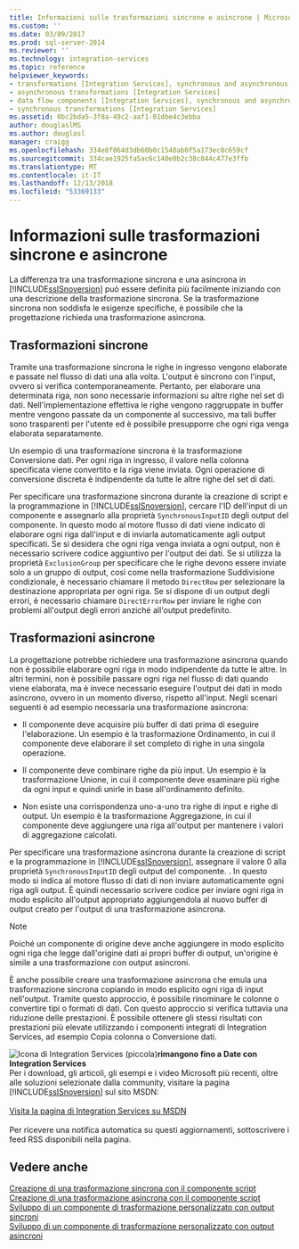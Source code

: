 ```yaml
---
title: Informazioni sulle trasformazioni sincrone e asincrone | Microsoft Docs
ms.custom: ''
ms.date: 03/09/2017
ms.prod: sql-server-2014
ms.reviewer: ''
ms.technology: integration-services
ms.topic: reference
helpviewer_keywords:
- transformations [Integration Services], synchronous and asynchronous
- asynchronous transformations [Integration Services]
- data flow components [Integration Services], synchronous and asynchronous
- synchronous transformations [Integration Services]
ms.assetid: 0bc2bda5-3f8a-49c2-aaf1-01dbe4c3ebba
author: douglaslMS
ms.author: douglasl
manager: craigg
ms.openlocfilehash: 334e8f064d3db60b0c1540ab0f5a173ec8c659cf
ms.sourcegitcommit: 334cae1925fa5ac6c140e0b2c38c844c477e3ffb
ms.translationtype: MT
ms.contentlocale: it-IT
ms.lasthandoff: 12/13/2018
ms.locfileid: "53369133"
---
```

# <a name="understanding-synchronous-and-asynchronous-transformations"></a>Informazioni sulle trasformazioni sincrone e asincrone
  La differenza tra una trasformazione sincrona e una asincrona in [!INCLUDE[ssISnoversion](../includes/ssisnoversion-md.md)] può essere definita più facilmente iniziando con una descrizione della trasformazione sincrona. Se la trasformazione sincrona non soddisfa le esigenze specifiche, è possibile che la progettazione richieda una trasformazione asincrona.  
  
## <a name="synchronous-transformations"></a>Trasformazioni sincrone  
 Tramite una trasformazione sincrona le righe in ingresso vengono elaborate e passate nel flusso di dati una alla volta. L'output è sincrono con l'input, ovvero si verifica contemporaneamente. Pertanto, per elaborare una determinata riga, non sono necessarie informazioni su altre righe nel set di dati. Nell'implementazione effettiva le righe vengono raggruppate in buffer mentre vengono passate da un componente al successivo, ma tali buffer sono trasparenti per l'utente ed è possibile presupporre che ogni riga venga elaborata separatamente.  
  
 Un esempio di una trasformazione sincrona è la trasformazione Conversione dati. Per ogni riga in ingresso, il valore nella colonna specificata viene convertito e la riga viene inviata. Ogni operazione di conversione discreta è indipendente da tutte le altre righe del set di dati.  
  
 Per specificare una trasformazione sincrona durante la creazione di script e la programmazione in [!INCLUDE[ssISnoversion](../includes/ssisnoversion-md.md)], cercare l'ID dell'input di un componente e assegnarlo alla proprietà `SynchronousInputID` degli output del componente. In questo modo al motore flusso di dati viene indicato di elaborare ogni riga dall'input e di inviarla automaticamente agli output specificati. Se si desidera che ogni riga venga inviata a ogni output, non è necessario scrivere codice aggiuntivo per l'output dei dati. Se si utilizza la proprietà `ExclusionGroup` per specificare che le righe devono essere inviate solo a un gruppo di output, così come nella trasformazione Suddivisione condizionale, è necessario chiamare il metodo `DirectRow` per selezionare la destinazione appropriata per ogni riga. Se si dispone di un output degli errori, è necessario chiamare `DirectErrorRow` per inviare le righe con problemi all'output degli errori anziché all'output predefinito.  
  
## <a name="asynchronous-transformations"></a>Trasformazioni asincrone  
 La progettazione potrebbe richiedere una trasformazione asincrona quando non è possibile elaborare ogni riga in modo indipendente da tutte le altre. In altri termini, non è possibile passare ogni riga nel flusso di dati quando viene elaborata, ma è invece necessario eseguire l'output dei dati in modo asincrono, ovvero in un momento diverso, rispetto all'input. Negli scenari seguenti è ad esempio necessaria una trasformazione asincrona:  
  
-   Il componente deve acquisire più buffer di dati prima di eseguire l'elaborazione. Un esempio è la trasformazione Ordinamento, in cui il componente deve elaborare il set completo di righe in una singola operazione.  
  
-   Il componente deve combinare righe da più input. Un esempio è la trasformazione Unione, in cui il componente deve esaminare più righe da ogni input e quindi unirle in base all'ordinamento definito.  
  
-   Non esiste una corrispondenza uno-a-uno tra righe di input e righe di output. Un esempio è la trasformazione Aggregazione, in cui il componente deve aggiungere una riga all'output per mantenere i valori di aggregazione calcolati.  
  
 Per specificare una trasformazione asincrona durante la creazione di script e la programmazione in [!INCLUDE[ssISnoversion](../includes/ssisnoversion-md.md)], assegnare il valore 0 alla proprietà `SynchronousInputID` degli output del componente. . In questo modo si indica al motore flusso di dati di non inviare automaticamente ogni riga agli output. È quindi necessario scrivere codice per inviare ogni riga in modo esplicito all'output appropriato aggiungendola al nuovo buffer di output creato per l'output di una trasformazione asincrona.  
  
> [!NOTE]  
>  Poiché un componente di origine deve anche aggiungere in modo esplicito ogni riga che legge dall'origine dati ai propri buffer di output, un'origine è simile a una trasformazione con output asincroni.  
  
 È anche possibile creare una trasformazione asincrona che emula una trasformazione sincrona copiando in modo esplicito ogni riga di input nell'output. Tramite questo approccio, è possibile rinominare le colonne o convertire tipi o formati di dati. Con questo approccio si verifica tuttavia una riduzione delle prestazioni. È possibile ottenere gli stessi risultati con prestazioni più elevate utilizzando i componenti integrati di Integration Services, ad esempio Copia colonna o Conversione dati.  
  
![Icona di Integration Services (piccola)](media/dts-16.gif "icona di Integration Services (piccola)")**rimangono fino a Date con Integration Services**<br /> Per i download, gli articoli, gli esempi e i video Microsoft più recenti, oltre alle soluzioni selezionate dalla community, visitare la pagina [!INCLUDE[ssISnoversion](../includes/ssisnoversion-md.md)] sul sito MSDN:<br /><br /> [Visita la pagina di Integration Services su MSDN](https://go.microsoft.com/fwlink/?LinkId=136655)<br /><br /> Per ricevere una notifica automatica su questi aggiornamenti, sottoscrivere i feed RSS disponibili nella pagina.  
  
## <a name="see-also"></a>Vedere anche  
 [Creazione di una trasformazione sincrona con il componente script](data-flow/transformations/script-component.md)   
 [Creazione di una trasformazione asincrona con il componente script](extending-packages-scripting-data-flow-script-component-types/creating-an-asynchronous-transformation-with-the-script-component.md)   
 [Sviluppo di un componente di trasformazione personalizzato con output sincroni](extending-packages-custom-objects-data-flow-types/developing-a-custom-transformation-component-with-synchronous-outputs.md)   
 [Sviluppo di un componente di trasformazione personalizzato con output asincroni](extending-packages-custom-objects-data-flow-types/developing-a-custom-transformation-component-with-asynchronous-outputs.md)  
  
  
